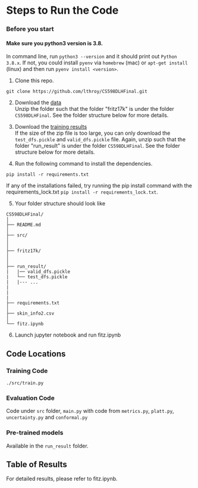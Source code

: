 # Steps to Run the Code

### Before you start
#### Make sure you python3 version is 3.8.
In command line, run `python3 --version` and it should print out `Python 3.8.x`. If not, you could install `pyenv` via `homebrew` (mac) or `apt-get install` (linux) and then run `pyenv install <version>`.

1. Clone this repo. 
```
git clone https://github.com/lthroy/CS598DLHFinal.git
```

2. Download the [data](https://drive.google.com/file/d/18wvJGDnAlhSRov3Z2ShVwjPy-_EGN22Q/view?usp=drive_link)<br/>
Unzip the folder such that the folder "fritz17k" is under the folder `CS598DLHFinal`. See the folder structure below for more details.

3. Download the [training results](https://drive.google.com/drive/folders/1paF6XRpFotOmCrJ4izckNVXGl9q93bRI?usp=drive_link)<br/> If the size of the zip file is too large, you can only download the `test_dfs.pickle` and `valid_dfs.pickle` file. Again, unzip such that the folder "run_result" is under the folder `CS598DLHFinal`. See the folder structure below for more details.

4. Run the following command to install the dependencies.
```
pip install -r requirements.txt
```
If any of the installations failed, try running the pip install command with the requirements_lock.txt `pip install -r requirements_lock.txt`.

5. Your folder structure should look like
```
CS598DLHFinal/
│
├── README.md
│
├── src/
│ 
│
├── fritz17k/
│   
│
├── run_result/
|   |── valid_dfs.pickle
|   └── test_dfs.pickle
|   |--- ...
|
|
|
├── requirements.txt
│
├── skin_info2.csv
│
└── fitz.ipynb
```

6. Launch jupyter notebook and run fitz.ipynb

## Code Locations
### Training Code
`./src/train.py`
### Evaluation Code
Code under `src` folder, `main.py` with code from `metrics.py`, `platt.py`, `uncertainty.py` and `conformal.py`
### Pre-trained models
Available in the `run_result` folder.
## Table of Results
For detailed results, please refer to fitz.ipynb.